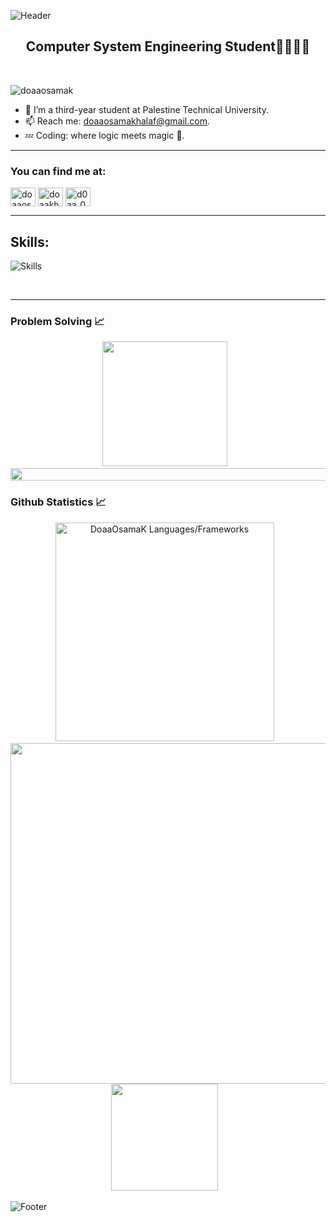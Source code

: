![Header](https://capsule-render.vercel.app/api?type=waving&color=57a0d1&height=222&section=header&text=Hi,%20I'm%20Dua'a%20Khalaf!%20%F0%9F%91%8B&fontSize=45&colorA=8ECF6E&colorB=61BD4F&width=1000&fontColor=ffffff)
<h2 align="center">Computer System Engineering Student👩🏻‍💻💎</h2>

<br>


<p align="left"> 
  <img src="https://komarev.com/ghpvc/?username=doaaosamak&label=Profile%20views&color=0e75b6&style=flat" alt="doaaosamak" /> 
</p>

- 🔭 I’m a third-year student at Palestine Technical University.
- 📫 Reach me: [doaaosamakhalaf@gmail.com](mailto:doaaosamakhalaf@gmail.com).
- 💤 Coding: where logic meets magic 🧠.

----

<h3 align="left">You can find me at:</h3>

<p align="left">
   <a href="https://www.linkedin.com/in/duaaosama/" target="blank"><img align="center" src="https://raw.githubusercontent.com/rahuldkjain/github-profile-readme-generator/master/src/images/icons/Social/linked-in-alt.svg" alt="doaaosamak" height="30" width="40" /></a>
  <a href="https://codeforces.com/profile/doaakhalaf1outlook" target="blank"><img align="center" src="https://raw.githubusercontent.com/rahuldkjain/github-profile-readme-generator/master/src/images/icons/Social/codeforces.svg" alt="doaakhalaf1outlook" height="30" width="40" /></a>
  <a href="https://leetcode.com/DoaaOsamaK/" target="blank"><img align="center" src="https://raw.githubusercontent.com/rahuldkjain/github-profile-readme-generator/master/src/images/icons/Social/leet-code.svg" alt="d0aa_0sama" height="30" width="40" /></a>
</p>

---

<h2 align="left">Skills:</h2>

![Skills](https://skillicons.dev/icons?i=cpp,java,cs,html,css,js,bootstrap,sass,tailwind,react,mysql,mongodb,nextjs,postman,figma,photoshop,illustrator&perline=11)

<br>

-------

<h3>Problem Solving 📈</h3>
<div align="center">
  <img height=200 src="https://codeforces-readme-stats.vercel.app/api/card?username=doaakhalaf1outlook&force_username=true&theme=nord&border_color=#000" />
  &ensp;
<!--   <img height=200 src="https://leetcode.card.workers.dev/DoaaOsamaK?theme=nord&font=baloo&extension=activity&border_color=#000" /> -->
</div>
<img src="l.gif" width="1100px" height="20px"></a>

<h3>Github Statistics 📈</h3>
<div align="center">
  <img src="https://github-readme-stats.vercel.app/api/top-langs?username=Doaaosamak&show_icons=true&count_private=true&locale=en&layout=compact&langs_count=10&hide_border=true&bg_color=0d1117&title_color=559ff4&text_color=fcfcfc&icon_color=559ff4" alt="DoaaOsamaK Languages/Frameworks" width="350" />
  &ensp;
  <img width=545 src="https://github-profile-summary-cards.vercel.app/api/cards/profile-details?username=DoaaOsamaK&theme=radical&hide_border=true" />
  <img height=171 src="https://github-readme-stats.vercel.app/api?username=DoaaOsamaK&theme=radical&hide_border=true" /> 
  &ensp;
</div>

![Footer](https://capsule-render.vercel.app/api?type=waving&color=3e6c8e&height=150&section=footer)
